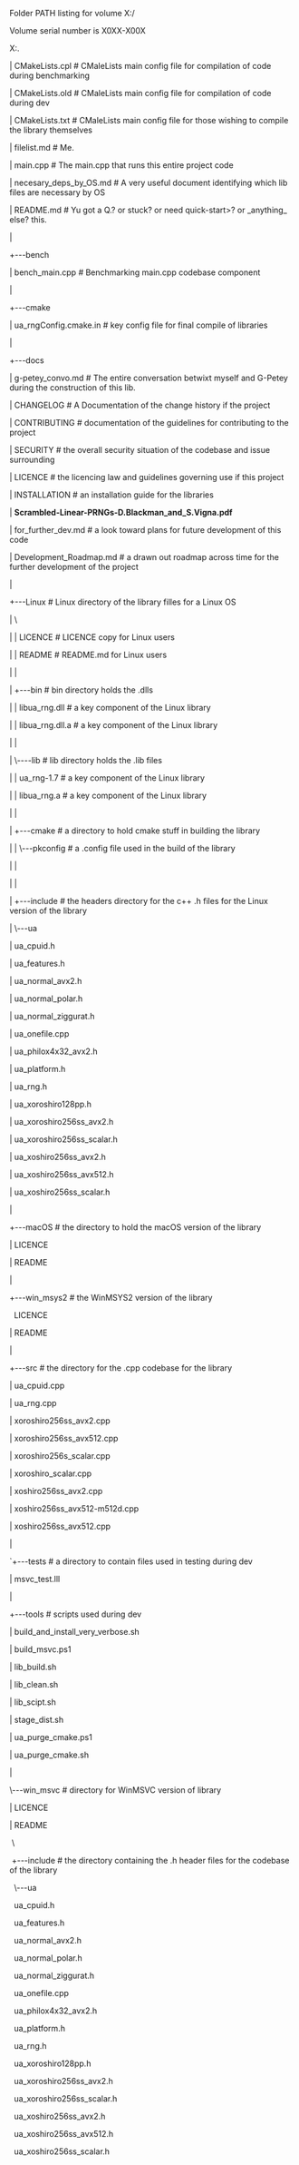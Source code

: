 Folder PATH listing for volume X:/

Volume serial number is X0XX-X00X

X:.

|   CMakeLists.cpl							# CMaleLists main config file for compilation of code during benchmarking

|   CMakeLists.old							# CMaleLists main config file for compilation of code during dev

|   CMakeLists.txt								# CMaleLists main config file for those wishing to compile the library themselves

|   filelist.md									# Me.

|   main.cpp									# The main.cpp that runs this entire project code

|   necesary\_deps\_by\_OS.md					# A very useful document identifying which lib files are necessary by OS

|   README.md								# Yu got a Q.? or stuck? or need quick-start>? or \_anything\_ else? this.

|

+---bench

|       bench\_main.cpp          					# Benchmarking main.cpp codebase component

|

+---cmake

|	    ua\_rngConfig.cmake.in					# key config file for final compile of libraries

|

+---docs

|      g-petey\_convo.md						# The entire conversation betwixt myself and G-Petey during the construction of this lib.

|	CHANGELOG								# A Documentation of the change history if the project

|	CONTRIBUTING							# documentation of the guidelines for contributing to the project

|	SECURITY								# the overall security situation of the codebase and issue surrounding

|	LICENCE									# the licencing law and guidelines governing use if this project

|	INSTALLATION							# an installation guide for the libraries

|	**Scrambled-Linear-PRNGs-D.Blackman\_and\_S.Vigna.pdf**

|	for\_further\_dev.md      					# a look toward plans for future development of this code

|	Development\_Roadmap.md				# a drawn out roadmap across time for the further development of the project

|

+---Linux									# Linux directory of the library filles for a Linux OS

|      \\

|       |   LICENCE								# LICENCE copy for Linux users

|       |   README								# README.md for Linux users

|       |

|       +---bin									# bin directory holds the .dlls

|       |       libua\_rng.dll						# a key component of the Linux library

|       |       libua\_rng.dll.a						# a key component of the Linux library

|       |

|       \\----lib									# lib directory holds the .lib files

|       |            ua\_rng-1.7						# a key component of the Linux library

|       |            libua\_rng.a						# a key component of the Linux library

|       |

|       +---cmake								# a directory to hold cmake stuff in building the library

|       |    \\---pkconfig							# a .config file used in the build of the library

|       |

|       |

|       +---include								# the headers directory for the c++ .h files for the Linux version of the library

|           \\---ua

|                  ua\_cpuid.h

|                  ua\_features.h

|                  ua\_normal\_avx2.h

|                  ua\_normal\_polar.h

|                  ua\_normal\_ziggurat.h

|                  ua\_onefile.cpp

|                  ua\_philox4x32\_avx2.h

|                  ua\_platform.h

|                  ua\_rng.h

|                  ua\_xoroshiro128pp.h

|                  ua\_xoroshiro256ss\_avx2.h

|                  ua\_xoroshiro256ss\_scalar.h

|                  ua\_xoshiro256ss\_avx2.h

|                  ua\_xoshiro256ss\_avx512.h

|                  ua\_xoshiro256ss\_scalar.h

|

+---macOS									# the directory to hold the macOS version of the library

|       LICENCE

|       README

|

+---win\_msys2								# the WinMSYS2 version of the library

         LICENCE

|       README

|

+---src										# the directory for the .cpp codebase for the library

|      ua\_cpuid.cpp

|      ua\_rng.cpp

|      xoroshiro256ss\_avx2.cpp

|      xoroshiro256ss\_avx512.cpp

|      xoroshiro256s\_scalar.cpp

|      xoroshiro\_scalar.cpp

|      xoshiro256ss\_avx2.cpp

|      xoshiro256ss\_avx512-m512d.cpp

|      xoshiro256ss\_avx512.cpp

|

`+---tests									# a directory to contain files used in testing during dev

|       msvc\_test.lll

|

+---tools									# scripts used during dev

|       build\_and\_install\_very\_verbose.sh

|       build\_msvc.ps1

|       lib\_build.sh

|       lib\_clean.sh

|       lib\_scipt.sh

|       stage\_dist.sh

|       ua\_purge\_cmake.ps1

|       ua\_purge\_cmake.sh

|

\\---win\_msvc								# directory for WinMSVC version of library

|     LICENCE

|     README

 \\

 +---include									# the directory containing the .h header files for the codebase of the library

  \\---ua

        ua\_cpuid.h

        ua\_features.h

        ua\_normal\_avx2.h

        ua\_normal\_polar.h

        ua\_normal\_ziggurat.h

        ua\_onefile.cpp

        ua\_philox4x32\_avx2.h

        ua\_platform.h

        ua\_rng.h

        ua\_xoroshiro128pp.h

        ua\_xoroshiro256ss\_avx2.h

        ua\_xoroshiro256ss\_scalar.h

        ua\_xoshiro256ss\_avx2.h

        ua\_xoshiro256ss\_avx512.h

        ua\_xoshiro256ss\_scalar.h

